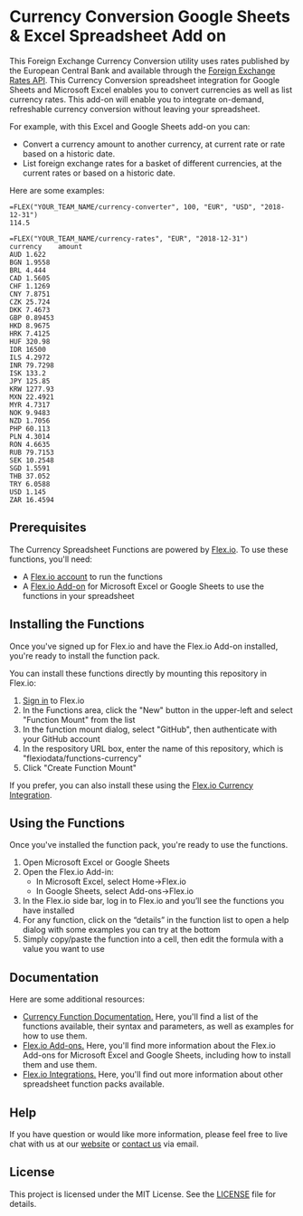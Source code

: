 # Currency Conversion Google Sheets & Excel Spreadsheet Add on

This Foreign Exchange Currency Conversion utility uses rates published by the European Central Bank and available through the [Foreign Exchange Rates API](https://exchangeratesapi.io/). This Currency Conversion spreadsheet integration for Google Sheets and Microsoft Excel enables you to convert currencies as well as list currency rates. This add-on will enable you to integrate on-demand, refreshable currency conversion without leaving your spreadsheet.

For example, with this Excel and Google Sheets add-on you can:

* Convert a currency amount to another currency, at current rate or rate based on a historic date.
* List foreign exchange rates for a basket of different currencies, at the current rates or based on a historic date.

Here are some examples:

```
=FLEX("YOUR_TEAM_NAME/currency-converter", 100, "EUR", "USD", "2018-12-31")
114.5
```

```
=FLEX("YOUR_TEAM_NAME/currency-rates", "EUR", "2018-12-31")
currency	amount
AUD	1.622
BGN	1.9558
BRL	4.444
CAD	1.5605
CHF	1.1269
CNY	7.8751
CZK	25.724
DKK	7.4673
GBP	0.89453
HKD	8.9675
HRK	7.4125
HUF	320.98
IDR	16500
ILS	4.2972
INR	79.7298
ISK	133.2
JPY	125.85
KRW	1277.93
MXN	22.4921
MYR	4.7317
NOK	9.9483
NZD	1.7056
PHP	60.113
PLN	4.3014
RON	4.6635
RUB	79.7153
SEK	10.2548
SGD	1.5591
THB	37.052
TRY	6.0588
USD	1.145
ZAR	16.4594
```

## Prerequisites

The Currency Spreadsheet Functions are powered by [Flex.io](https://www.flex.io). To use these functions, you'll need:

* A [Flex.io account](https://www.flex.io/app/signup) to run the functions
* A [Flex.io Add-on](https://www.flex.io/add-ons) for Microsoft Excel or Google Sheets to use the functions in your spreadsheet

## Installing the Functions

Once you've signed up for Flex.io and have the Flex.io Add-on installed, you're ready to install the function pack.

You can install these functions directly by mounting this repository in Flex.io:

1. [Sign in](https://www.flex.io/app/signin) to Flex.io
2. In the Functions area, click the "New" button in the upper-left and select "Function Mount" from the list
3. In the function mount dialog, select "GitHub", then authenticate with your GitHub account
4. In the respository URL box, enter the name of this repository, which is "flexiodata/functions-currency"
5. Click "Create Function Mount"

If you prefer, you can also install these using the [Flex.io Currency Integration](https://www.flex.io/integrations/currency).

## Using the Functions

Once you've installed the function pack, you're ready to use the functions.

1. Open Microsoft Excel or Google Sheets
2. Open the Flex.io Add-in:
   - In Microsoft Excel, select Home->Flex.io
   - In Google Sheets, select Add-ons->Flex.io
3. In the Flex.io side bar, log in to Flex.io and you’ll see the functions you have installed
4. For any function, click on the “details” in the function list to open a help dialog with some examples you can try at the bottom
5. Simply copy/paste the function into a cell, then edit the formula with a value you want to use

## Documentation

Here are some additional resources:

* [Currency Function Documentation.](https://www.flex.io/integrations/currency#functions-and-syntax) Here, you'll find a list of the functions available, their syntax and parameters, as well as examples for how to use them.
* [Flex.io Add-ons.](https://www.flex.io/add-ons) Here, you'll find more information about the Flex.io Add-ons for Microsoft Excel and Google Sheets, including how to install them and use them.
* [Flex.io Integrations.](https://www.flex.io/integrations) Here, you'll find out more information about other spreadsheet function packs available.

## Help

If you have question or would like more information, please feel free to live chat with us at our [website](https://www.flex.io) or [contact us](https://www.flex.io/about#contact-us) via email.

## License

This project is licensed under the MIT License. See the [LICENSE](LICENSE) file for details.

